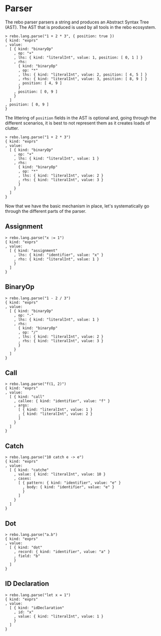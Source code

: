 # Parser

The rebo parser parsers a string and produces an Abstract Syntax Tree (AST).  The AST that is produced is used by all tools in the rebo ecosystem.

```rebo-repl
> rebo.lang.parse("1 + 2 * 3", { position: true })
{ kind: "exprs"
, value: 
  [ { kind: "binaryOp"
    , op: "+"
    , lhs: { kind: "literalInt", value: 1, position: [ 0, 1 ] }
    , rhs: 
      { kind: "binaryOp"
      , op: "*"
      , lhs: { kind: "literalInt", value: 2, position: [ 4, 5 ] }
      , rhs: { kind: "literalInt", value: 3, position: [ 8, 9 ] }
      , position: [ 4, 9 ]
      }
    , position: [ 0, 9 ]
    }
  ]
, position: [ 0, 9 ]
}
```

The littering of `position` fields in the AST is optional and, going through the different scenarios, it is best to not represent them as it creates loads of clutter.

```rebo-repl
> rebo.lang.parse("1 + 2 * 3")
{ kind: "exprs"
, value: 
  [ { kind: "binaryOp"
    , op: "+"
    , lhs: { kind: "literalInt", value: 1 }
    , rhs: 
      { kind: "binaryOp"
      , op: "*"
      , lhs: { kind: "literalInt", value: 2 }
      , rhs: { kind: "literalInt", value: 3 }
      }
    }
  ]
}
```

Now that we have the basic mechanism in place, let's systematically go through the different parts of the parser.

## Assignment

```rebo-repl
> rebo.lang.parse("x := 1")
{ kind: "exprs"
, value: 
  [ { kind: "assignment"
    , lhs: { kind: "identifier", value: "x" }
    , rhs: { kind: "literalInt", value: 1 }
    }
  ]
}
```

## BinaryOp

```rebo-repl
> rebo.lang.parse("1 - 2 / 3")
{ kind: "exprs"
, value: 
  [ { kind: "binaryOp"
    , op: "-"
    , lhs: { kind: "literalInt", value: 1 }
    , rhs: 
      { kind: "binaryOp"
      , op: "/"
      , lhs: { kind: "literalInt", value: 2 }
      , rhs: { kind: "literalInt", value: 3 }
      }
    }
  ]
}
```

## Call

```rebo-repl
> rebo.lang.parse("f(1, 2)")
{ kind: "exprs"
, value: 
  [ { kind: "call"
    , callee: { kind: "identifier", value: "f" }
    , args: 
      [ { kind: "literalInt", value: 1 }
      , { kind: "literalInt", value: 2 }
      ]
    }
  ]
}
```

## Catch

```rebo-repl
> rebo.lang.parse("10 catch e -> e")
{ kind: "exprs"
, value: 
  [ { kind: "catche"
    , value: { kind: "literalInt", value: 10 }
    , cases:
      [ { pattern: { kind: "identifier", value: "e" }
        , body: { kind: "identifier", value: "e" }
        }
      ]
    }
  ]
}
```

## Dot

```rebo-repl
> rebo.lang.parse("a.b")
{ kind: "exprs"
, value: 
  [ { kind: "dot"
    , record: { kind: "identifier", value: "a" }
    , field: "b"
    }
  ]
}
```

## ID Declaration

```rebo-repl
> rebo.lang.parse("let x = 1")
{ kind: "exprs"
, value: 
  [ { kind: "idDeclaration"
    , id: "x"
    , value: { kind: "literalInt", value: 1 }
    }
  ]
}
```
